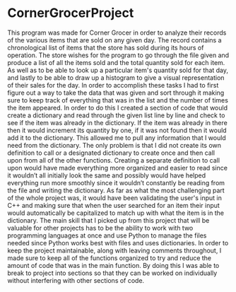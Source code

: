 # CornerGrocerProject
  
  This program was made for Corner Grocer in order to analyze their records of the various items that are sold on any given day. The record contains a chronological list
of items that the store has sold during its hours of operation. The store wishes for the program to go through the file given and produce a list of all the items sold
and the total quantity sold for each item. As well as to be able to look up a particular item's quantity sold for that day, and lastly to be able to draw up a histogram
to give a visual representation of their sales for the day. In order to accomplish these tasks I had to first figure out a way to take the data that was given and sort
through it making sure to keep track of everything that was in the list and the number of times the item appeared. In order to do this I created a section of code that
would create a dictionary and read through the given list line by line and check to see if the item was already in the dictionary. If the item was already in there then
it would increment its quantity by one, if it was not found then it would add it to the dictionary. This allowed me to pull any information that I would need from the
dictionary. The only problem is that I did not create its own definition to call or a designated dictionary to create once and then call upon from all of the other
functions. Creating a separate definition to call upon would have made everything more organized and easier to read since it wouldn’t all initially look the same and
possibly would have helped everything run more smoothly since it wouldn’t constantly be reading from the file and writing the dictionary. As far as what the most
challenging part of the whole project was, it would have been validating the user's input in C++ and making sure that when the user searched for an item their input
would automatically be capitalized to match up with what the item is in the dictionary. The main skill that I picked up from this project that will be valuable for other
projects has to be the ability to work with two programming languages at once and use Python to manage the files needed since Python works best with files and uses
dictionaries. In order to keep the project maintainable, along with leaving comments throughout, I made sure to keep all of the functions organized to try and reduce the
amount of code that was in the main function. By doing this I was able to break to project into sections so that they can be worked on individually without interfering
with other sections of code.
